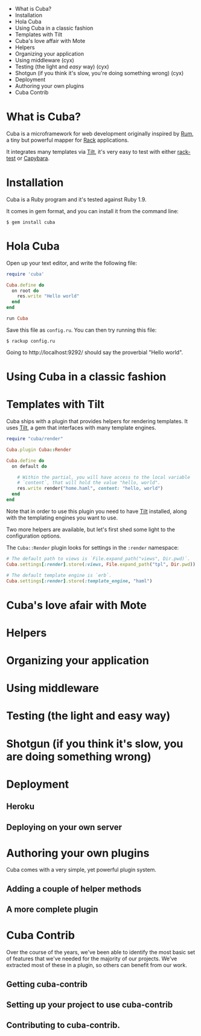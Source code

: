 - What is Cuba?
- Installation
- Hola Cuba
- Using Cuba in a classic fashion
- Templates with Tilt
- Cuba's love affair with Mote
- Helpers
- Organizing your application
- Using middleware (cyx)
- Testing (the light and _easy_ way) (cyx)
- Shotgun (if you think it's slow, you're doing something wrong) (cyx)
- Deployment
- Authoring your own plugins
- Cuba Contrib

# What is Cuba?

Cuba is a microframework for web development originally inspired by
[Rum][rum], a tiny but powerful mapper for [Rack][rack] applications.

It integrates many templates via [Tilt][tilt], it's very easy to test
with either [rack-test][rack-test] or [Capybara][capybara].

# Installation

Cuba is a Ruby program and it's tested against Ruby 1.9.

It comes in gem format, and you can install it from the command line:

    $ gem install cuba

# Hola Cuba

Open up your text editor, and write the following file:

```ruby
require 'cuba'

Cuba.define do
  on root do
    res.write "Hello world"
  end
end

run Cuba
```

Save this file as `config.ru`. You can then try running this file:

```term
$ rackup config.ru
```

Going to http://localhost:9292/ should say the proverbial "Hello world".

# Using Cuba in a classic fashion

# Templates with Tilt

Cuba ships with a plugin that provides helpers for rendering
templates. It uses [Tilt][tilt], a gem that interfaces with many
template engines.

``` ruby
require "cuba/render"

Cuba.plugin Cuba::Render

Cuba.define do
  on default do

    # Within the partial, you will have access to the local variable
    # `content`, that will hold the value "hello, world".
    res.write render("home.haml", content: "hello, world")
  end
end
```

Note that in order to use this plugin you need to have [Tilt][tilt]
installed, along with the templating engines you want to use.

Two more helpers are available, but let's first shed some light to the
configuration options.

The `Cuba::Render` plugin looks for settings in the `:render`
namespace:

```ruby
# The default path to views is `File.expand_path("views", Dir.pwd)`.
Cuba.settings[:render].store(:views, File.expand_path("tpl", Dir.pwd))

# The default template engine is `erb`.
Cuba.settings[:render].store(:template_engine, "haml")
```

# Cuba's love afair with Mote

# Helpers

# Organizing your application

# Using middleware

# Testing (the light and easy way)

# Shotgun (if you think it's slow, you are doing something wrong)

# Deployment

## Heroku

## Deploying on your own server

# Authoring your own plugins

Cuba comes with a very simple, yet powerful plugin system.

## Adding a couple of helper methods

## A more complete plugin

# Cuba Contrib

Over the course of the years, we've been able to identify the most basic
set of features that we've needed for the majority of our projects. We've
extracted most of these in a plugin, so others can benefit from our work.

## Getting cuba-contrib

## Setting up your project to use cuba-contrib

## Contributing to cuba-contrib.

[rum]: http://github.com/chneukirchen/rum
[rack]: http://github.com/chneukirchen/rack
[tilt]: http://github.com/rtomayko/tilt
[capybara]: http://github.com/jnicklas/capybara
[rack-test]: https://github.com/brynary/rack-test

